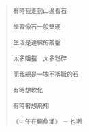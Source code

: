 > 有時我走到山邊看石  <br /><br /> 學習像石一般堅硬  <br /><br /> 生活是連綿的敲鑿  <br /><br /> 太多阻擋　太多粉碎  <br /><br /> 而我總是一塊不稱職的石  <br /><br /> 有時想軟化  <br /><br /> 有時奢想飛翔  <br /><br /> 《中午在鰂魚涌》 － 也斯
